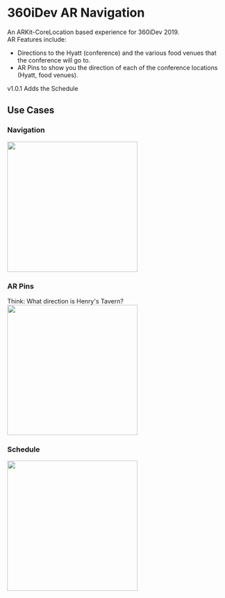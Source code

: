 # 360iDev AR Navigation

An ARKit-CoreLocation based experience for 360iDev 2019.  
AR Features include:
- Directions to the Hyatt (conference) and the various food venues that the conference will go to.
- AR Pins to show you the direction of each of the conference locations (Hyatt, food venues).

v1.0.1 Adds the Schedule

## Use Cases

### Navigation
<img src="https://user-images.githubusercontent.com/2284832/63196813-7462ae00-c033-11e9-8a8f-814c869dcf61.gif" width="300">

### AR Pins
Think: What direction is Henry's Tavern?
<img src="https://user-images.githubusercontent.com/2284832/63197036-f3f07d00-c033-11e9-8e41-ab8da85a4638.PNG" width="300">

### Schedule
<img src="https://user-images.githubusercontent.com/2284832/63196682-11711700-c033-11e9-99c7-97d28a834503.gif" width="300">
